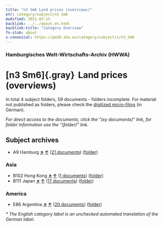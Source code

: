 ```yaml
---
title: "n3 Sm6 Land prices (overviews)"
etr: category/subject/n3 Sm6
modified: 2021-03-13
backlink: ../../about.en.html
backlink-title: "Category Overview"
fn-stub: about
x-canonical: https://pm20.zbw.eu/category/subject/s/n3_Sm6
---
```


### Hamburgisches Welt-Wirtschafts-Archiv (HWWA)
# [n3 Sm6]{.gray}&#8201; Land prices (overviews)&#160; 





In total 4 subject folders, 59 documents - folders incomplete.
For material not published as folders, please check the [digitized micro-films](/film/h1_sh.de.html) (in German).

_For direct access to the documents, click the "(xy documents)" link, for folder information use the "(folder)" link._

## Subject archives


- A9 Hamburg [**&nearr;**](../../../geo/i/140905/about.en.html "Hamburg (all folders)") [**&uarr;**](../../../geo/about.en.html#A9 "Country category system") (<a href="https://pm20.zbw.eu/dfgview/sh/140905,145037" title="about: Hamburg : Land prices (overviews)" target="_blank">21 documents</a>) ([folder](../../../../folder/sh/1409xx/140905/1450xx/145037/about.en.html))

### Asia

- B102 Hong Kong [**&nearr;**](../../../geo/i/141268/about.en.html "Hong Kong (all folders)") [**&uarr;**](../../../geo/about.en.html#B102 "Country category system") (<a href="https://pm20.zbw.eu/dfgview/sh/141268,145037" title="about: Hong Kong : Land prices (overviews)" target="_blank">1 documents</a>) ([folder](../../../../folder/sh/1412xx/141268/1450xx/145037/about.en.html))
- B111 Japan [**&nearr;**](../../../geo/i/141272/about.en.html "Japan (all folders)") [**&uarr;**](../../../geo/about.en.html#B111 "Country category system") (<a href="https://pm20.zbw.eu/dfgview/sh/141272,145037" title="about: Japan : Land prices (overviews)" target="_blank">17 documents</a>) ([folder](../../../../folder/sh/1412xx/141272/1450xx/145037/about.en.html))

### America

- E86 Argentina [**&nearr;**](../../../geo/i/141692/about.en.html "Argentina (all folders)") [**&uarr;**](../../../geo/about.en.html#E86 "Country category system") (<a href="https://pm20.zbw.eu/dfgview/sh/141692,145037" title="about: Argentina : Land prices (overviews)" target="_blank">20 documents</a>) ([folder](../../../../folder/sh/1416xx/141692/1450xx/145037/about.en.html))


_* The English category label is an unchecked automated translation of the German label._

